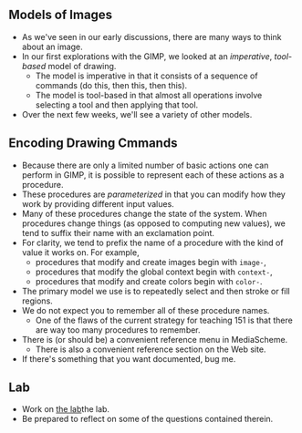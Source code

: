 Models of Images
----------------

* As we've seen in our early discussions, there are many ways to think 
  about an image.
* In our first explorations with the GIMP, we looked at an 
  *imperative*, *tool-based* model of drawing.
    * The model is <quote>imperative</quote> in that it consists of a 
    sequence of commands (do this, then this, then this).
    * The model is <quote>tool-based</quote> in that almost all operations
    involve selecting a tool and then applying that tool.
* Over the next few weeks, we'll see a variety of other models.

Encoding Drawing Cmmands
------------------------

* Because there are only a limited number of basic actions one can
  perform in GIMP, it is possible to represent each of these actions
  as a procedure.
* These procedures are *parameterized* in that you can modify
  how they work by providing different input values.
* Many of these procedures change the state of the system.  When procedures
  change things (as opposed to computing new values), we tend to suffix
  their name with an exclamation point.
* For clarity, we tend to prefix the name of a procedure with the kind of
  value it works on.  For example,
    * procedures that modify and create images begin with <code>image-</code>,
    * procedures that modify the global context begin with <code>context-</code>,
    * procedures that modify and create colors begin with <code>color-</code>.
* The primary model we use is to repeatedly select and then stroke or fill
  regions.
* We do not expect you to remember all of these procedure names.
    * One of the flaws of the current strategy for teaching 151 is that
    there are way too many procedures to remember.
* There is (or should be) a convenient reference menu in MediaScheme.
    * There is also a convenient reference section on the Web site.
* If there's something that you want documented, bug me.

Lab
---

* Work on [the lab](../Labs/gimp-tools-lab.html)the lab.
* Be prepared to reflect on some of the questions contained therein.

